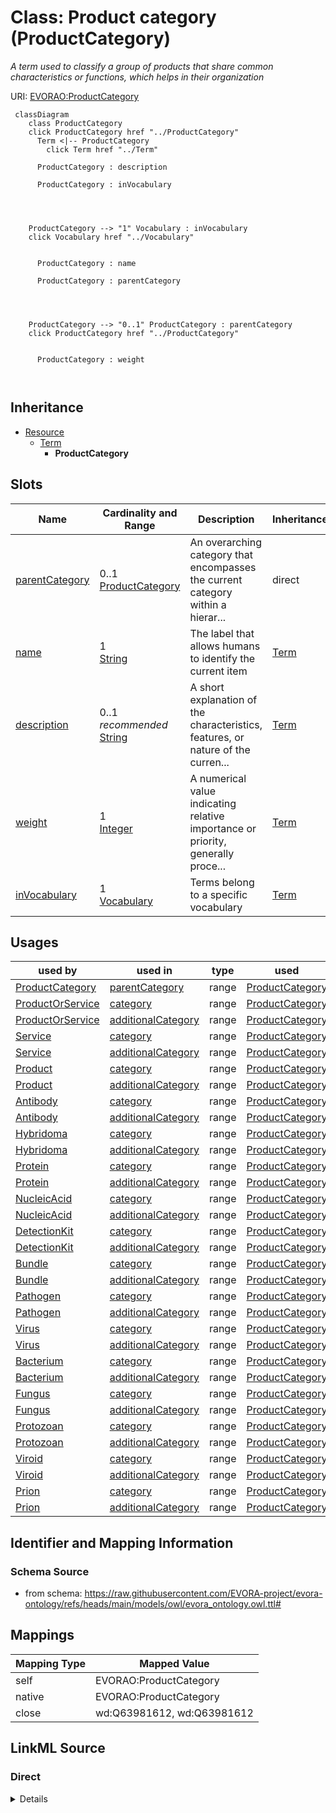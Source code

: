 

# Class: Product category (ProductCategory)


_A term used to classify a group of products that share common characteristics or functions, which helps in their organization_





URI: [EVORAO:ProductCategory](https://raw.githubusercontent.com/EVORA-project/evora-ontology/refs/heads/main/models/owl/evora_ontology.owl.ttl#ProductCategory)






```mermaid
 classDiagram
    class ProductCategory
    click ProductCategory href "../ProductCategory"
      Term <|-- ProductCategory
        click Term href "../Term"
      
      ProductCategory : description
        
      ProductCategory : inVocabulary
        
          
    
    
    ProductCategory --> "1" Vocabulary : inVocabulary
    click Vocabulary href "../Vocabulary"

        
      ProductCategory : name
        
      ProductCategory : parentCategory
        
          
    
    
    ProductCategory --> "0..1" ProductCategory : parentCategory
    click ProductCategory href "../ProductCategory"

        
      ProductCategory : weight
        
      
```





## Inheritance
* [Resource](Resource.md)
    * [Term](Term.md)
        * **ProductCategory**



## Slots

| Name | Cardinality and Range | Description | Inheritance |
| ---  | --- | --- | --- |
| [parentCategory](parentCategory.md) | 0..1 <br/> [ProductCategory](ProductCategory.md) | An overarching category that encompasses the current category within a hierar... | direct |
| [name](name.md) | 1 <br/> [String](String.md) | The label that allows humans to identify the current item | [Term](Term.md) |
| [description](description.md) | 0..1 _recommended_ <br/> [String](String.md) | A short explanation of the characteristics, features, or nature of the curren... | [Term](Term.md) |
| [weight](weight.md) | 1 <br/> [Integer](Integer.md) | A numerical value indicating relative importance or priority, generally proce... | [Term](Term.md) |
| [inVocabulary](inVocabulary.md) | 1 <br/> [Vocabulary](Vocabulary.md) | Terms belong to a specific vocabulary | [Term](Term.md) |





## Usages

| used by | used in | type | used |
| ---  | --- | --- | --- |
| [ProductCategory](ProductCategory.md) | [parentCategory](parentCategory.md) | range | [ProductCategory](ProductCategory.md) |
| [ProductOrService](ProductOrService.md) | [category](category.md) | range | [ProductCategory](ProductCategory.md) |
| [ProductOrService](ProductOrService.md) | [additionalCategory](additionalCategory.md) | range | [ProductCategory](ProductCategory.md) |
| [Service](Service.md) | [category](category.md) | range | [ProductCategory](ProductCategory.md) |
| [Service](Service.md) | [additionalCategory](additionalCategory.md) | range | [ProductCategory](ProductCategory.md) |
| [Product](Product.md) | [category](category.md) | range | [ProductCategory](ProductCategory.md) |
| [Product](Product.md) | [additionalCategory](additionalCategory.md) | range | [ProductCategory](ProductCategory.md) |
| [Antibody](Antibody.md) | [category](category.md) | range | [ProductCategory](ProductCategory.md) |
| [Antibody](Antibody.md) | [additionalCategory](additionalCategory.md) | range | [ProductCategory](ProductCategory.md) |
| [Hybridoma](Hybridoma.md) | [category](category.md) | range | [ProductCategory](ProductCategory.md) |
| [Hybridoma](Hybridoma.md) | [additionalCategory](additionalCategory.md) | range | [ProductCategory](ProductCategory.md) |
| [Protein](Protein.md) | [category](category.md) | range | [ProductCategory](ProductCategory.md) |
| [Protein](Protein.md) | [additionalCategory](additionalCategory.md) | range | [ProductCategory](ProductCategory.md) |
| [NucleicAcid](NucleicAcid.md) | [category](category.md) | range | [ProductCategory](ProductCategory.md) |
| [NucleicAcid](NucleicAcid.md) | [additionalCategory](additionalCategory.md) | range | [ProductCategory](ProductCategory.md) |
| [DetectionKit](DetectionKit.md) | [category](category.md) | range | [ProductCategory](ProductCategory.md) |
| [DetectionKit](DetectionKit.md) | [additionalCategory](additionalCategory.md) | range | [ProductCategory](ProductCategory.md) |
| [Bundle](Bundle.md) | [category](category.md) | range | [ProductCategory](ProductCategory.md) |
| [Bundle](Bundle.md) | [additionalCategory](additionalCategory.md) | range | [ProductCategory](ProductCategory.md) |
| [Pathogen](Pathogen.md) | [category](category.md) | range | [ProductCategory](ProductCategory.md) |
| [Pathogen](Pathogen.md) | [additionalCategory](additionalCategory.md) | range | [ProductCategory](ProductCategory.md) |
| [Virus](Virus.md) | [category](category.md) | range | [ProductCategory](ProductCategory.md) |
| [Virus](Virus.md) | [additionalCategory](additionalCategory.md) | range | [ProductCategory](ProductCategory.md) |
| [Bacterium](Bacterium.md) | [category](category.md) | range | [ProductCategory](ProductCategory.md) |
| [Bacterium](Bacterium.md) | [additionalCategory](additionalCategory.md) | range | [ProductCategory](ProductCategory.md) |
| [Fungus](Fungus.md) | [category](category.md) | range | [ProductCategory](ProductCategory.md) |
| [Fungus](Fungus.md) | [additionalCategory](additionalCategory.md) | range | [ProductCategory](ProductCategory.md) |
| [Protozoan](Protozoan.md) | [category](category.md) | range | [ProductCategory](ProductCategory.md) |
| [Protozoan](Protozoan.md) | [additionalCategory](additionalCategory.md) | range | [ProductCategory](ProductCategory.md) |
| [Viroid](Viroid.md) | [category](category.md) | range | [ProductCategory](ProductCategory.md) |
| [Viroid](Viroid.md) | [additionalCategory](additionalCategory.md) | range | [ProductCategory](ProductCategory.md) |
| [Prion](Prion.md) | [category](category.md) | range | [ProductCategory](ProductCategory.md) |
| [Prion](Prion.md) | [additionalCategory](additionalCategory.md) | range | [ProductCategory](ProductCategory.md) |






## Identifier and Mapping Information







### Schema Source


* from schema: https://raw.githubusercontent.com/EVORA-project/evora-ontology/refs/heads/main/models/owl/evora_ontology.owl.ttl#




## Mappings

| Mapping Type | Mapped Value |
| ---  | ---  |
| self | EVORAO:ProductCategory |
| native | EVORAO:ProductCategory |
| close | wd:Q63981612, wd:Q63981612 |







## LinkML Source

<!-- TODO: investigate https://stackoverflow.com/questions/37606292/how-to-create-tabbed-code-blocks-in-mkdocs-or-sphinx -->

### Direct

<details>
```yaml
name: ProductCategory
description: A term used to classify a group of products that share common characteristics
  or functions, which helps in their organization
title: Product category
from_schema: https://raw.githubusercontent.com/EVORA-project/evora-ontology/refs/heads/main/models/owl/evora_ontology.owl.ttl#
close_mappings:
- wd:Q63981612
- wd:Q63981612
is_a: Term
slots:
- parentCategory
slot_usage:
  parentCategory:
    name: parentCategory
    description: An overarching category that encompasses the current category within
      a hierarchical classification system. It serves as the top-level classification,
      organizing related subcategories under its umbrella to create a structured and
      logical order.
    title: parent category
    domain_of:
    - ProductCategory
    range: ProductCategory
    required: false
    multivalued: false

```
</details>

### Induced

<details>
```yaml
name: ProductCategory
description: A term used to classify a group of products that share common characteristics
  or functions, which helps in their organization
title: Product category
from_schema: https://raw.githubusercontent.com/EVORA-project/evora-ontology/refs/heads/main/models/owl/evora_ontology.owl.ttl#
close_mappings:
- wd:Q63981612
- wd:Q63981612
is_a: Term
slot_usage:
  parentCategory:
    name: parentCategory
    description: An overarching category that encompasses the current category within
      a hierarchical classification system. It serves as the top-level classification,
      organizing related subcategories under its umbrella to create a structured and
      logical order.
    title: parent category
    domain_of:
    - ProductCategory
    range: ProductCategory
    required: false
    multivalued: false
attributes:
  parentCategory:
    name: parentCategory
    description: An overarching category that encompasses the current category within
      a hierarchical classification system. It serves as the top-level classification,
      organizing related subcategories under its umbrella to create a structured and
      logical order.
    title: parent category
    from_schema: https://raw.githubusercontent.com/EVORA-project/evora-ontology/refs/heads/main/models/owl/evora_ontology.owl.ttl#
    rank: 1000
    alias: parentCategory
    owner: ProductCategory
    domain_of:
    - ProductCategory
    range: ProductCategory
    required: false
    multivalued: false
  name:
    name: name
    description: The label that allows humans to identify the current item
    title: name
    comments:
    - 'The title of the item should be as short and descriptive as possible. E.g.
      for virus products it should basically be based on the following Pattern:

      ''Virus name'', ''virus host type'', ''collection year'', ''country of collection''
      ex ''suspected epidemiological origin'', ''genotype'', ''strain'', ''variant
      name or specific feature'
    from_schema: https://raw.githubusercontent.com/EVORA-project/evora-ontology/refs/heads/main/models/owl/evora_ontology.owl.ttl#
    exact_mappings:
    - dct:title
    close_mappings:
    - rdfs:label
    rank: 1000
    alias: name
    owner: ProductCategory
    domain_of:
    - Term
    - DataService
    - Catalogue
    - PersonOrOrganization
    - ProductOrService
    - File
    - ContactPoint
    - License
    - Certification
    range: string
    required: true
    multivalued: false
  description:
    name: description
    description: A short explanation of the characteristics, features, or nature of
      the current item
    title: description
    comments:
    - 'Describe this item in few lines. This description will serve as a summary to
      present the item.

      '
    from_schema: https://raw.githubusercontent.com/EVORA-project/evora-ontology/refs/heads/main/models/owl/evora_ontology.owl.ttl#
    exact_mappings:
    - dct:description
    rank: 1000
    alias: description
    owner: ProductCategory
    domain_of:
    - Term
    - DataService
    - Catalogue
    - PersonOrOrganization
    - ProductOrService
    - File
    - ContactPoint
    - License
    - Certification
    range: string
    required: false
    recommended: true
    multivalued: false
  weight:
    name: weight
    description: A numerical value indicating relative importance or priority, generally
      processed in ascending order. This weight helps prioritize content when organizing
      or processing data. Its value can be negative, with a default set to 0
    title: weight
    comments:
    - The lowest weighted Data providers are triggered first, this may be usefull
      to populate at first entities that are referenced by others (e.g. Version ahead
      of Rank ahead of Taxon)
    from_schema: https://raw.githubusercontent.com/EVORA-project/evora-ontology/refs/heads/main/models/owl/evora_ontology.owl.ttl#
    close_mappings:
    - adms:status
    rank: 1000
    ifabsent: int(0)
    alias: weight
    owner: ProductCategory
    domain_of:
    - Term
    - DataProvider
    range: integer
    required: true
    multivalued: false
  inVocabulary:
    name: inVocabulary
    description: Terms belong to a specific vocabulary
    title: in Vocabulary
    from_schema: https://raw.githubusercontent.com/EVORA-project/evora-ontology/refs/heads/main/models/owl/evora_ontology.owl.ttl#
    close_mappings:
    - wdp:P972
    rank: 1000
    alias: inVocabulary
    owner: ProductCategory
    domain_of:
    - Term
    range: Vocabulary
    required: true
    multivalued: false

```
</details>